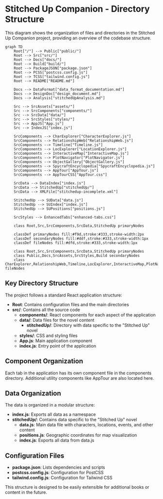 # Stitched Up Companion - Directory Structure

This diagram shows the organization of files and directories in the Stitched Up Companion project, providing an overview of the codebase structure.

```mermaid
graph TD
    Root["/"] --> Public["public/"]
    Root --> Src["src/"]
    Root --> Docs["docs/"]
    Root --> Build["build/"]
    Root --> PackageJSON["package.json"]
    Root --> PCSS["postcss.config.js"]
    Root --> TCSS["tailwind.config.js"]
    Root --> README["README.md"]
    
    Docs --> DataFormat["data_format_documentation.md"]
    Docs --> DesignDoc["design_document.md"]
    Docs --> Analysis["stitchedUpAnalysis.md"]
    
    Src --> SrcAssets["assets/"]
    Src --> SrcComponents["components/"]
    Src --> SrcData["data/"]
    Src --> SrcStyles["styles/"]
    Src --> AppJS["App.js"]
    Src --> IndexJS["index.js"]
    
    SrcComponents --> CharExplorer["CharacterExplorer.js"]
    SrcComponents --> RelationshipWeb["RelationshipWeb.js"]
    SrcComponents --> Timeline["Timeline.js"]
    SrcComponents --> LocExplorer["LocationExplorer.js"]
    SrcComponents --> InteractiveMap["InteractiveMap.js"]
    SrcComponents --> PlotNavigator["PlotNavigator.js"]
    SrcComponents --> ObjectGallery["ObjectGallery.js"]
    SrcComponents --> SpycraftEncyclopedia["SpycraftEncyclopedia.js"]
    SrcComponents --> AppTour["AppTour.js"]
    SrcComponents --> AppTourCSS["AppTour.css"]
    
    SrcData --> DataIndex["index.js"]
    SrcData --> StitchedUp["stitchedUp/"]
    SrcData --> XMLFile["stitchedup-incomplete.xml"]
    
    StitchedUp --> SUData["data.js"]
    StitchedUp --> SUIndex["index.js"]
    StitchedUp --> SUPositions["positions.js"]
    
    SrcStyles --> EnhancedTabs["enhanced-tabs.css"]
    
    class Root,Src,SrcComponents,SrcData,StitchedUp primaryNodes
    
    classDef primaryNodes fill:#f9d,stroke:#333,stroke-width:2px
    classDef secondaryNodes fill:#ddf,stroke:#333,stroke-width:1px
    classDef fileNodes fill:#dfd,stroke:#333,stroke-width:1px
    
    class Root,Src,SrcComponents,SrcData,StitchedUp primaryNodes
    class Public,Docs,SrcAssets,SrcStyles,Build secondaryNodes
    class CharExplorer,RelationshipWeb,Timeline,LocExplorer,InteractiveMap,PlotNavigator,ObjectGallery,SpycraftEncyclopedia,AppTour,AppTourCSS,DataIndex,XMLFile,SUData,SUIndex,SUPositions,EnhancedTabs,PackageJSON,PCSS,TCSS,README,DataFormat,DesignDoc,Analysis fileNodes
```

## Key Directory Structure

The project follows a standard React application structure:

- **Root**: Contains configuration files and the main directories
- **src/**: Contains all the source code
  - **components/**: React components for each aspect of the application
  - **data/**: Data files for the novel content
    - **stitchedUp/**: Directory with data specific to the "Stitched Up" novel
  - **styles/**: CSS and styling files
  - **App.js**: Main application component
  - **index.js**: Entry point of the application

## Component Organization

Each tab in the application has its own component file in the components directory. Additional utility components like AppTour are also located here.

## Data Organization

The data is organized in a modular structure:

- **index.js**: Exports all data as a namespace
- **stitchedUp/**: Contains data specific to the "Stitched Up" novel
  - **data.js**: Main data file with characters, locations, events, and other content
  - **positions.js**: Geographic coordinates for map visualization
  - **index.js**: Exports all data from data.js

## Configuration Files

- **package.json**: Lists dependencies and scripts
- **postcss.config.js**: Configuration for PostCSS
- **tailwind.config.js**: Configuration for Tailwind CSS

This structure is designed to be easily extensible for additional books or content in the future.
